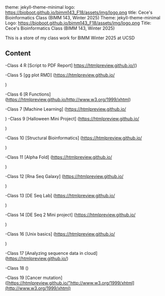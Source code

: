 
theme: jekyll-theme-minimal 
logo: https://bioboot.github.io/bimm143_F18/assets/img/logo.png
title: Cece's Bioinformatics Class (BIMM 143, Winter 2025)
Theme: jekyll-theme-minimal 
Logo: https://bioboot.github.io/bimm143_F18/assets/img/logo.png
Title: Cece's Bioinformatics Class (BIMM 143, Winter 2025)

This is a store of my class work for BIMM Winter 2025 at UCSD 

## Content 
-Class 4 R [Script to PDF Report] https://htmlpreview.github.io/(<!DOCTYPE html><html xmlns="http://www.w3.org/1999/xhtml" lang="en" xml:lang="en"><head>)

  
-Class 5 [gg plot RMD] (https://htmlpreview.github.io/<!DOCTYPE html>
<html xmlns="http://www.w3.org/1999/xhtml" lang="en" xml:lang="en"><head>

<meta charset="utf-8">
<meta name="generator" content="quarto-1.5.57">

<meta name="viewport" content="width=device-width, initial-scale=1.0, user-scalable=yes">)



-Class 6 [R Functions] (https://htmlpreview.github.io/http://www.w3.org/1999/xhtml)



-Class 7 [Machine Learning] (https://htmlpreview.github.io/<!DOCTYPE html>
<html xmlns="http://www.w3.org/1999/xhtml" lang="en" xml:lang="en"><head>

<meta charset="utf-8">
<meta name="generator" content="quarto-1.5.57">




<meta name="viewport" content="width=device-width, initial-scale=1.0, user-scalable=yes">)
-Class 9 [Halloween Mini Project] (https://htmlpreview.github.io/<!DOCTYPE html>
<html xmlns="http://www.w3.org/1999/xhtml" lang="en" xml:lang="en"><head>

<meta charset="utf-8">
<meta name="generator" content="quarto-1.5.57">

<meta name="viewport" content="width=device-width, initial-scale=1.0, user-scalable=yes">)



-Class 10 [Structural Bioinformatics] (https://htmlpreview.github.io/<!DOCTYPE html>

<html>

<head>

<meta charset="utf-8" />
<meta name="generator" content="pandoc" />
<meta http-equiv="X-UA-Compatible" content="IE=EDGE" />)




-Class 11 [Alpha Fold] (https://htmlpreview.github.io/<!DOCTYPE html>

<html>

<head>

<meta charset="utf-8" />
<meta name="generator" content="pandoc" />
<meta http-equiv="X-UA-Compatible" content="IE=EDGE" />


<meta name="author" content="Sze Sze Chan" />

<meta name="date" content="2025-02-19" />

<title>class11</title>)




-Class 12 [Rna Seq Galaxy] (https://htmlpreview.github.io/<!DOCTYPE html>
<html xmlns="http://www.w3.org/1999/xhtml" lang="en" xml:lang="en"><head>

<meta charset="utf-8">
<meta name="generator" content="quarto-1.5.57">

<meta name="viewport" content="width=device-width, initial-scale=1.0, user-scalable=yes">)




-Class 13 [DE Seq Lab] (https://htmlpreview.github.io/<!DOCTYPE html>
<html xmlns="http://www.w3.org/1999/xhtml" lang="en" xml:lang="en"><head>

<meta charset="utf-8">
<meta name="generator" content="quarto-1.5.57">

<meta name="viewport" content="width=device-width, initial-scale=1.0, user-scalable=yes">)




-Class 14 [DE Seq 2 Mini project] (https://htmlpreview.github.io/<!DOCTYPE html>
<html xmlns="http://www.w3.org/1999/xhtml" lang="en" xml:lang="en"><head>

<meta charset="utf-8">
<meta name="generator" content="quarto-1.5.57">

<meta name="viewport" content="width=device-width, initial-scale=1.0, user-scalable=yes">)





-Class 16 [Unix basics] (https://htmlpreview.github.io/<!DOCTYPE html>
<html xmlns="http://www.w3.org/1999/xhtml" lang="en" xml:lang="en"><head>

<meta charset="utf-8">
<meta name="generator" content="quarto-1.5.57">

<meta name="viewport" content="width=device-width, initial-scale=1.0, user-scalable=yes">)






-Class 17 [Analyzing sequence data in cloud] (https://htmlpreview.github.io/<!DOCTYPE html>)



-Class 18 ()

-Class 19 [Cancer mutation] ([https://htmlpreview.github.io/"http://www.w3.org/1999/xhtml](http://www.w3.org/1999/xhtml)
